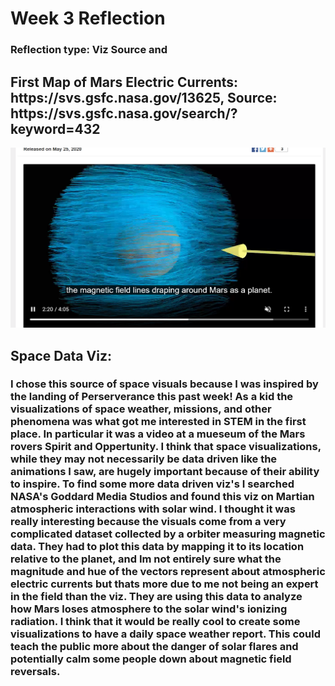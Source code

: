 <h1>Week 3 Reflection</h1>
<h3>Reflection type: Viz Source and </h3>
<h2>First Map of Mars Electric Currents: https://svs.gsfc.nasa.gov/13625, Source: https://svs.gsfc.nasa.gov/search/?keyword=432</h2>

![Viz Display from link](images/week3Viz.PNG)

<h2>Space Data Viz:</h2>
<h3>I chose this source of space visuals because I was inspired by the landing of Perserverance this past week! As a kid the visualizations of
space weather, missions, and other phenomena was what got me interested in STEM in the first place. In particular it was a video at a mueseum of the Mars rovers Spirit and Oppertunity. I think that space visualizations, while they may not necessarily be data driven like the animations I saw, are hugely important because of their ability to inspire. To find some more data driven viz's I searched NASA's Goddard Media Studios and found this viz on Martian atmospheric interactions with solar wind. I thought it was really interesting because the visuals come from a very complicated dataset collected by a orbiter measuring magnetic data. They had to plot this data by mapping it to its location relative to the planet, and Im not entirely sure what the magnitude and hue of the vectors represent about atmospheric electric currents but thats more due to me not being an expert in the field than the viz. They are using this data to analyze how Mars loses atmosphere to the solar wind's ionizing radiation. I think that it would be really cool to create some visualizations to have a daily space weather report. This could teach the public more about the danger of solar flares and potentially calm some people down about magnetic field reversals. </h3>